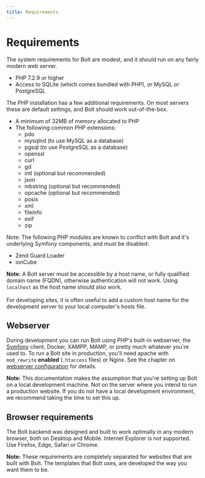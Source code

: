 ```yaml
---
title: Requirements
---
```

Requirements
============

The system requirements for Bolt are modest, and it should run on any fairly
modern web server.

- PHP 7.2.9 or higher
- Access to SQLite (which comes bundled with PHP), _or_ MySQL _or_
    PostgreSQL

The PHP installation has a few additional requirements. On most servers these
are default settings, and Bolt should work out-of-the-box.

- A minimum of 32MB of memory allocated to PHP
- The following common PHP extensions:
  - pdo
  - mysqlnd (to use MySQL as a database)
  - pgsql (to use PostgreSQL as a database)
  - openssl
  - curl
  - gd
  - intl (optional but recommended)
  - json
  - mbstring (optional but recommended)
  - opcache (optional but recommended)
  - posix
  - xml
  - fileinfo
  - exif
  - zip

Note: The following PHP modules are known to conflict with Bolt and it's
underlying Symfony components, and must be disabled:

- Zend Guard Loader
- ionCube

<p class="note"><strong>Note:</strong> A Bolt server must be accessible by a
host name, or fully qualified domain name (FQDN), otherwise authentication will
not work. Using <code>localhost</code> as the host name should also work.
</br></br>
For developing sites, it is often useful to add a custom host name for the
development server to your local computer's hosts file.</p>

Webserver
---------

During development you can run Bolt using PHP's built-in webserver, the
[Symfony][cli] client, Docker, XAMPP, MAMP, or pretty much whatever you're used
to.
To run a Bolt site in production, you'll need apache with `mod_rewrite`
<strong>enabled</strong> (`.htaccess` files) or Nginx. See the chapter on
[webserver configuration][webserver] for details.

<p class="note"><strong>Note:</strong> This documentation makes the assumption
that you're setting up Bolt on a local development machine. Not on the server
where you intend to run a production website. If you do not have a local
development environment, we recommend taking the time to set this up. </p>

Browser requirements
--------------------

The Bolt backend was designed and built to work optimally in any modern
browser, both on Desktop and Mobile. Internet Explorer is not supported.
Use Firefox, Edge, Safari or Chrome.

<p class="note"><strong>Note:</strong> These requirements are completely
separated for websites that are built with Bolt. The templates that Bolt uses,
are developed the way you want them to be.</p>

[webserver]: ../installation/webserver/apache
[cli]: https://symfony.com/download
